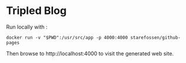 # Tripled Blog

Run locally with :

 ```docker run -v "$PWD":/usr/src/app -p 4000:4000 starefossen/github-pages```
 
Then browse to  http://localhost:4000 to visit the generated web site.
